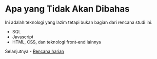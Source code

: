 # Apa yang Tidak Akan Dibahas

Ini adalah teknologi yang lazim tetapi bukan bagian dari rencana studi ini:

- SQL
- Javascript
- HTML, CSS, dan teknologi front-end lainnya

Selanjutnya - [Rencana  harian](rencana-harian.md)
